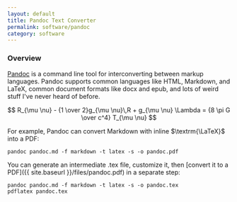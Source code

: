 ```yaml
---
layout: default
title: Pandoc Text Converter
permalink: software/pandoc
category: software
---
```


### Overview

[Pandoc](http://pandoc.org/) is a command line tool for interconverting between markup languages.  Pandoc supports common languages like HTML, Markdown, and LaTeX, common document formats like docx and epub, and lots of weird stuff I've never heard of before.

$$
R_{\mu \nu} - {1 \over 2}g_{\mu \nu}\,R + g_{\mu \nu} \Lambda
= {8 \pi G \over c^4} T_{\mu \nu}
$$

For example, Pandoc can convert Markdown with inline $\textrm{\LaTeX}$ into a PDF:

    pandoc pandoc.md -f markdown -t latex -s -o pandoc.pdf

You can generate an intermediate .tex file, customize it, then [convert it to a PDF]({{ site.baseurl }}/files/pandoc.pdf) in a separate step:

    pandoc pandoc.md -f markdown -t latex -s -o pandoc.tex
    pdflatex pandoc.tex
